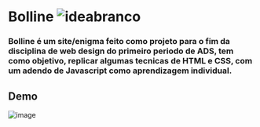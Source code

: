 # Bolline ![ideabranco](https://user-images.githubusercontent.com/101940943/187013659-e22d101c-3c85-4bc8-bc62-02cf4972c642.png)

 ### Bolline é um site/enigma feito como projeto para o fim da disciplina de web design do primeiro periodo de ADS, tem como objetivo, replicar algumas tecnicas de HTML e CSS, com um adendo de Javascript como aprendizagem individual.

## Demo

![image](https://user-images.githubusercontent.com/101940943/187013632-30b5897d-5384-4c7f-8fa3-7f41d2d52f5e.png)
